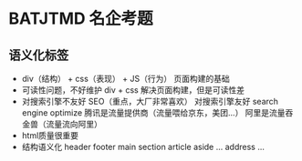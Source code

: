 # BATJTMD 名企考题

## 语义化标签
- div（结构） + css（表现） + JS（行为） 页面构建的基础
- 可读性问题，不好维护
    div + css 解决页面构建，但是可读性差
- 对搜索引擎不友好
    SEO（重点，大厂非常喜欢） 对搜索引擎友好
    search engine optimize
    腾讯是流量提供商（流量喂给京东，美团...）
    阿里是流量吞金兽（流量流向阿里）
- html质量很重要
- 结构语义化
    header footer main
    section article aside ...
    address ...